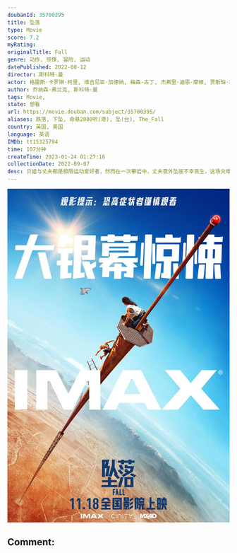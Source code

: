```yaml
---
doubanId: 35700395
title: 坠落
type: Movie
score: 7.2
myRating: 
originalTitle: Fall
genre: 动作, 惊悚, 冒险, 运动
datePublished: 2022-08-12
director: 斯科特·曼
actor: 格雷斯·卡罗琳·柯里, 维吉尼亚·加德纳, 梅森·古丁, 杰弗里·迪恩·摩根, 贾斯珀·科尔, 达雷尔·丹尼斯, 朱莉娅·佩斯·米契尔
author: 乔纳森·弗兰克, 斯科特·曼
tags: Movie, 
state: 想看
url: https://movie.douban.com/subject/35700395/
aliases: 跌落, 下坠, 命悬2000呎(港), 坠(台), The_Fall
country: 英国, 美国
language: 英语
IMDb: tt15325794
time: 107分钟
createTime: 2023-01-24 01:27:16
collectionDate: 2022-09-07
desc: 贝姬与丈夫都是极限运动爱好者，然而在一次攀岩中，丈夫意外坠崖不幸丧生，这场灾难给贝姬的内心带来了巨大的创伤，她疏远了周围所有人，沉浸在失去恋人的痛苦中。同样爱好冒险的亨特为了帮助闺蜜走出悲伤，邀请贝...
---
```


![image](assets/p2883796259.jpg)

Comment: 
---

